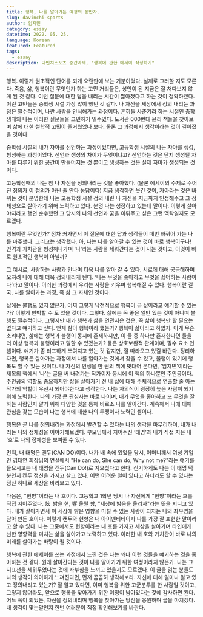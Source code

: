```yaml
---
title: 행복, 나를 알아가는 여정의 동반자.
slug: davinchi-sports
author: 임지민
category: essay
datetime: 2022. 05. 25. 
language: Korean
featured: Featured
tags:
  - essay
description: 다빈치스포츠 중간과제, "행복에 관한 에세이 작성하기"
---
```


  행복. 이렇게 원초적인 단어를 되게 오랜만에 보는 기분이었다. 실제로 그러할 지도 모른다. 죽음, 삶, 행복이란 무엇인가 하는 고민 거리들은, 성인이 된 지금은 잘 쳐다보지 않게 된 것 같다. 이런 질문에 대한 답을 내리는 시간이 짧아졌다고 하는 것이 정확하겠다. 이런 고민들은 중학생 시절 가장 많이 했던 것 같다. 나 자신을 세상에서 정의 내리는 과정은 필수적이며, 나란 사람을 인식해가는 과정이다. 흔히들 사춘기라 하는 시절인 중학생때의 나는 이러한 질문들을 고민하기 일수였다. 도서관 000번대 윤리 책들을 찾아보며 삶에 대한 철학적 고민이 즐거웠었나 보다. 물론 그 과정에서 생각이라는 것이 깊어졌을 것이다
 
  중학생 시절의 내가 자아를 선언하는 과정이었다면, 고등학생 시절의 나는 자아를 생성, 형성하는 과정이었다. 선언과 생성의 차이가 무엇이냐고? 선언하는 것은 단지 생성될 자아를 다루기 위한 공간이 만들어지는 것 뿐이고 생성하는 것은 실제 자아가 생성되는 것이다.
 
  고등학생때의 나는 참 나 자신을 정의내리는 것을 좋아했다. (물론 에세이의 주제로 주어진 정의가 이 정의가 아닌 줄 안다 농담이다) 지금 생각하면 웃긴 것이, 자아라는 것은 바뀌는 것이 분명한데 나는 고등학생 시절 정의 내린 나 자신을 지금까지 인정해주고 그 정체성으로 살아가기 위해 노력하고 있다. 분명 나는 성장하고 있는데 말이다. 이렇게 살아야지라고 했던 순수했던 그 당시의 나의 선언과 꿈을 이뤄주고 싶은 그런 맥락일지도 모르겠다.
 
  행복이란 무엇인가? 점차 커가면서 이 질문에 대한 답과 생각들이 매번 바뀌어 가는 나를 마주했다. 그리고는 생각했다. 아, 나는 나를 알아갈 수 있는 것이 바로 행복이구나! 인격과 가치관을 형성해나가며 ‘나’라는 사람을 세워간다는 것이 사는 것이고, 이것이 바로 원초적인 행복이 아닐까?
 
  그 예시로, 사랑하는 사람과 만나며 더욱 나를 알아 갈 수 있다. 서로에 대해 궁금해하며 오히려 나에 대해 더욱 정의내리게 된다. ‘나는 무엇을 좋아하고 무엇을 싫어하는 사람이다’라고 말이다. 이러한 과정에서 우리는 사랑을 키우며 행복해질 수 있다. 행복이란 결국, 나를 알아가는 과정, 즉 삶 그 자체인 것이다. 
 
  삶에는 불행도 있지 않은가, 어찌 그렇게 낙천적으로 행복이 곧 삶이라고 얘기할 수 있는가? 이렇게 반박할 수 도 있을 것이다. 그렇다. 삶에는 꼭 좋은 일만 있는 것이 아니며 불행도 필수적이다. 그렇지만 내가 행복과 삶을 연관지은 것은, 꼭 삶이 행복만 할 필요는 없다고 얘기하고 싶다. 언제 삶이 행복이라 했는가? 행복이 삶이라고 하였지. 이게 무슨 소리냐면, 삶에는 행복과 불행이 동시에 존재하지만, 이 둘 중 하나만 존재한다면 둘을 더 이상 행복과 불행이라고 말할 수 있겠는가? 둘은 상호보완적 관계이며, 필수 요소 인 셈이다. 얘기가 좀 러프하게 쓰여지고 있는 것 같지만, 잘 따라오고 있길 바란다. 정리하자면, 행복은 살아가는 과정에서 나를 알아가는 것에서 찾을 수 있고, 불행이 있기에 행복도 할 수 있는 것이다. 
 나 자신의 인생을 한 권의 책에 빗대어 본다면, ‘임지민’이라는 제목의 책에서 ‘나’는 글을 써 내려가는 작가이자 동시에 이 책의 하나뿐인 주인공이다. 주인공의 역할도 중요하지만 삶을 살아가기 전 내 삶에 대해 주체적으로 연출할 줄 아는 작가의 역할이 우선시 되어야한다고 생각한다. 나는 자의식이 굉장히 높은 사람이 되기 위해 노력한다. 나의 가장 큰 관심사는 바로 나이며, 내가 무엇을 좋아하고 또 무엇을 잘하는 사람인지 알기 위해 다양한 것을 통해 비로소 나를 알아간다. 계속해서 나에 대해 관심을 갖는 모습이 나는 행복에 대한 나의 투쟁이자 노력인 셈이다. 
 
  행복은 곧 나를 정의내리는 과정에서 발견할 수 있다는 나의 생각을 마무리하며, 내가 내리는 나의 정체성을 이야기해보겠다. 
부모님께서 지어주신 ‘태명’과 내가 직접 지은 내 ‘호’로 나의 정체성을 보여줄 수 있다. 
 
  먼저, 내 태명은 캔두(CAN DO)이다. 내가 배 속에 있었을 당시, 어머니께서 여성 기업인 김태연 회장님의 연설에서 "He can do, She can do, Why not me?"라는 얘기를 들으시고는 내 태명을 캔두(Can Do!)로 지으셨다고 한다. 신기하게도 나는 이 태명 덕분인지 캔두 정신을 가지고 살고 있다. 어떤 어려운 일이 있다고 하더라도 할 수 있다는 정신 하나로 세상을 바라보고 있다. 
 
  다음은, "현향"이라는 내 호이다. 고등학교 1학년 당시 나 자신에게 "현향"이라는 호를 직접 지어주었다.  炫  밝을 현, 響 울릴 향, "세상에 밝음을 울리자"라는 뜻을 지니고 있다. 내가 살아가면서 이 세상에 밝은 영향을 미칠 수 있는 사람이 되자는 나의 좌우명을 담아 만든 호이다. 
  이렇게 캔두와 현향은 내 아이덴티티이자 나를 가장 잘 표현한 말이라고 할 수 있다. 나는 그중에서도 현향이라는 내 호를 가지고 세상을 살아가며 타인에게 선한 영향력을 미치는 삶을 살아가고 노력하고 있다. 이러한 내 호와 가치관이 바로 나의 미래를 살아가는 바탕이 될 것이다. 
 
  행복에 관한 에세이를 쓰는 과정에서 느낀 것은 나는 꽤나 이런 것들을 얘기하는 것을 좋아하는 것 같다. 원래 살아간다는 것이 나를 알아가기 위한 여정이라지 않은가. 나는 그 지표선을 세워두었다는 것에 자부심을 느끼고 있을지도 모르겠다. 이 글을 읽는 분들도 나의 생각이 의아하게 느껴진다면, 먼저 곰곰히 생각해보라. 자신에 대해 얼마나 알고 있고 정의내리고 있는가? 잘 알고 있다면, 이미 행복을 위한 고군분투를 한 사람일 것이고, 그렇지 않더라도, 앞으로 행복을 찾아가기 위한 여정이 남아있다는 것에 감사하면 된다. 어느 쪽이 되었든, 자신을 정의내리며 행복을 찾아가는 당신을 응원하며 글을 마치겠다. 내 생각이 맞는말인지 한번 여러분이 직접 확인해보기를 바란다. 


